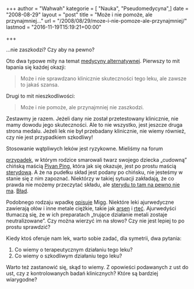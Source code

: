 +++
author = "Wahwah"
kategorie = [ "Nauka", "Pseudomedycyna",]
date = "2008-08-29"
layout = "post"
title = "Może i nie pomoże, ale przynajmniej…"
url = "/2008/08/29/moze-i-nie-pomoze-ale-przynajmniej/"
lastmod = "2016-11-19T15:19:21+00:00"

+++

&#8230;nie zaszkodzi? Czy aby na pewno?

Oto dwa typowe mity na temat [medycyny alternatywnej][1]. Pierwszy to mit łapania się każdej okazji:

> Może i nie sprawdzano klinicznie skuteczności tego leku, ale zawsze to jakaś szansa.

Drugi to mit nieszkodliwości:

> Może i nie pomoże, ale przynajmniej nie zaszkodzi.

Zestawmy je razem. Jeżeli dany nie został przetestowany klinicznie, nie mamy dowodu jego skuteczności. Ale to nie wszystko, jest jeszcze druga strona medalu. Jeżeli lek nie był przebadany klinicznie, nie wiemy również, czy nie jest przypadkiem szkodliwy!

<!--more-->Stosowanie wątpliwych leków jest ryzykowne. Mieliśmy na forum 

[przypadek][2], w którym rodzice smarowali twarz swojego dziecka „cudowną” chińską maścią [Piyan Ping][3], która jak się okazuje, jest po prostu maścią [sterydową][4]. A że na pudełku skład jest podany po chińsku, nie jesteśmy w stanie się z nim zapoznać. Niektórzy w takiej sytuacji zakładają, że co prawda nie możemy przeczytać składu, ale [sterydu to tam na pewno nie ma][5]. [Błąd][6].

Podobnego rodzaju wpadkę [opisuje][7] Migg. Niektóre leki ajurwedyczne zawierają ołów i inne metale ciężkie, takie jak [arsen][8] i [rtęć][9]. Ajurwedyści tłumaczą się, że w ich preparatach „trujące działanie metali zostaje neutralizowane”. Czy można wierzyć im na słowo? Czy nie jest lepiej to po prostu sprawdzić?

Kiedy ktoś oferuje nam lek, warto sobie zadać, dla symetrii, dwa pytania:

  1. Co wiemy o terapeutycznym działaniu tego leku?
  2. Co wiemy o szkodliwym działaniu tego leku?

Warto też zastanowić się, skąd to wiemy. Z opowieści podawanych z ust do ust, czy z kontrolowanych badań klinicznych? Które są bardziej wiarygodne?

 [1]: http://www.atopowe-zapalenie.pl/atopedia/Krytyka_medycyny_alternatywnej
 [2]: http://www.atopowe-zapalenie.pl/forum/viewtopic.php?f=1&t=3399&p=55282&hilit=999#p55282
 [3]: http://www.atopowe-zapalenie.pl/forum/viewtopic.php?t=370
 [4]: http://www.atopowe-zapalenie.pl/atopedia/Skutki_uboczne_kortykosteryd%C3%B3w
 [5]: http://www.atopowe-zapalenie.pl/forum/viewtopic.php?f=12&t=4056&p=70433&hilit=999#p70433
 [6]: http://www.atopowe-zapalenie.pl/atopedia/Piyan_Ping
 [7]: http://migg.wordpress.com/2008/08/28/ayurveda-i-metale-ciezkie/
 [8]: http://pl.wikipedia.org/wiki/Arsen
 [9]: http://pl.wikipedia.org/wiki/Rt%C4%99%C4%87